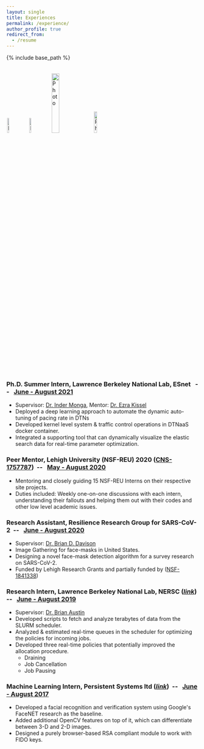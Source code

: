 ```yaml
---
layout: single
title: Experiences
permalink: /experience/
author_profile: true
redirect_from:
  - /resume
---
```


{% include base_path %}

<br>
<img align="centre" src="/Users/eashan22/Dropbox (LU Student)/Macbook/Desktop/Github/eashanadhikarla.github.io/images/esnet.png" alt="Photo" style="width: 10%; height: 10%; border-radius: 0px; padding: 2px 2px 2px 2px"/>
<img align="centre" src="/Users/eashan22/Dropbox (LU Student)/Macbook/Desktop/Github/eashanadhikarla.github.io/images/lbnl.png" alt="Photo" style="width: 10%; height: 10%; border-radius: 0px; padding: 2px 2px 2px 2px"/>
<img align="centre" src="/Users/eashan22/Dropbox (LU Student)/Macbook/Desktop/Github/eashanadhikarla.github.io/images/lehigh.png" alt="Photo" style="width: 20%; height: 20%; border-radius: 0px; padding: 2px 2px 2px 2px"/>
<img align="centre" src="/Users/eashan22/Dropbox (LU Student)/Macbook/Desktop/Github/eashanadhikarla.github.io/images/persistent.png" alt="Photo" style="width: 12%; height: 12%; border-radius: 0px; padding: 5px 5px 5px 5px"/>
<br>

### Ph.D. Summer Intern, <b>Lawrence Berkeley National Lab, ESnet</b> &nbsp; -- &nbsp; <a href="cyan">June - August 2021</a>
  * Supervisor: <a href="https://cs.lbl.gov/about/staff/leadership/inder-monga/">Dr. Inder Monga</a>, Mentor: <a href="https://www.es.net/about/esnet-staff/advanced-network-technologies/ezra/">Dr. Ezra Kissel</a>
  * Deployed a deep learning approach to automate the dynamic auto-tuning of pacing rate in DTNs
  * Developed kernel level system & traffic control operations in DTNaaS docker container. 
  * Integrated a supporting tool that can dynamically visualize the elastic search data for real-time parameter optimization.


### Peer Mentor, <b>Lehigh University (NSF-REU) 2020</b> (<a href="https://www.nsf.gov/awardsearch/showAward?AWD_ID=1757787">CNS-1757787</a>)&nbsp; -- &nbsp; <a href="cyan">May - August 2020</a>
  * Mentoring and closely guiding 15 NSF-REU Interns on their respective site projects.
  * Duties included: Weekly one-on-one discussions with each intern, understanding their fallouts and helping them out with their codes and other low level academic issues.


### Research Assistant, <b>Resilience Research Group for SARS-CoV-2</b>&nbsp; -- &nbsp; <a href="cyan">June - August 2020</a>
  * Supervisor: <a href="http://www.cse.lehigh.edu/~brian/">Dr. Brian D. Davison</a>
  * Image Gathering for face-masks in United States.
  * Designing a novel face-mask detection algorithm for a survey research on SARS-CoV-2.
  * Funded by Lehigh Research Grants and partially funded by (<a href="https://converge.colorado.edu/resources/covid-19/working-groups/issues-impacts-recovery/cultural-perceptions-of-risk-behavioral-responses-and-community-resilience-in-covid-19">NSF-1841338</a>)


### Research Intern, <b>Lawrence Berkeley National Lab, NERSC</b> (<a href="https://cs.lbl.gov/news-media/news/2019/summer-student-researchers-wrap-up/"><i>link</i></a>)&nbsp; -- &nbsp; <a href="cyan">June - August 2019</a>
<!-- Embedded Link: https://cdn.cp.adobe.io/content/2/video/3d0f97fc-0135-492b-b4f0-6c0d269cc2d7/embed?api_key=MarvelCP1 -->
  * Supervisor: <a href="https://www.nersc.gov/about/nersc-staff/advanced-technologies-group/brian-austin/">Dr. Brian Austin</a>
  * Developed scripts to fetch and analyze terabytes of data from the SLURM scheduler.
  * Analyzed & estimated real-time queues in the scheduler for optimizing the policies for incoming jobs.
  * Developed three real-time policies that potentially improved the allocation procedure.
    * Draining
    * Job Cancellation
    * Job Pausing


### Machine Learning Intern, <b>Persistent Systems ltd</b> (<a href="https://github.com/eashanadhikarla/Facial-Recognition-with-DNN"><i>link</i></a>)&nbsp; -- &nbsp; <a href="cyan">June - August 2017</a>
  * Developed a facial recognition and verification system using Google's FaceNET research as the baseline.
  * Added additional OpenCV features on top of it, which can differentiate between 3-D and 2-D images.
  * Designed a purely browser-based RSA compliant module to work with FIDO keys.